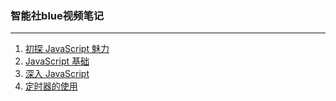 ### 智能社blue视频笔记

------

1.  [初探 JavaScript 魅力](./1/JavaScript_1.md)
2.  [JavaScript 基础](./2/JavaScript_2.md)
3.  [深入 JavaScript](./3/JavaScript_3.md)
4.  [定时器的使用](./4/JavaScript_4.md)


